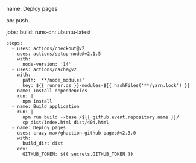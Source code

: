 name: Deploy pages

on:  push

jobs:
  build:
    runs-on: ubuntu-latest

    steps:
      - uses: actions/checkout@v2
      - uses: actions/setup-node@v2.1.5
        with:
          node-version: '14'
      - uses: actions/cache@v2
        with:
          path: '**/node_modules'
          key: ${{ runner.os }}-modules-${{ hashFiles('**/yarn.lock') }}
      - name: Install dependencies
        run: |
          npm install
      - name: Build application
        run: |
          npm run build --base /${{ github.event.repository.name }}/
          cp dist/index.html dist/404.html
      - name: Deploy pages
        uses: crazy-max/ghaction-github-pages@v2.3.0
        with:
          build_dir: dist
        env:
          GITHUB_TOKEN: ${{ secrets.GITHUB_TOKEN }}
